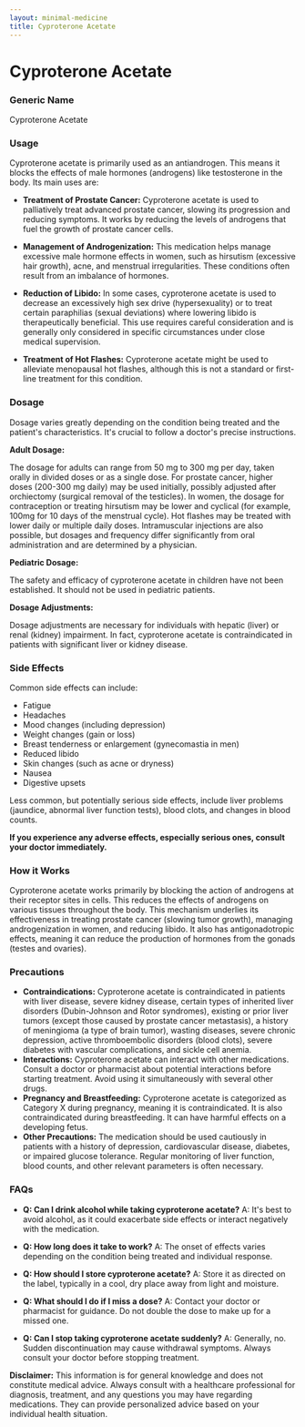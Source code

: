 ```yaml
---
layout: minimal-medicine
title: Cyproterone Acetate
---
```


# Cyproterone Acetate
### Generic Name
Cyproterone Acetate

### Usage

Cyproterone acetate is primarily used as an antiandrogen.  This means it blocks the effects of male hormones (androgens) like testosterone in the body.  Its main uses are:

* **Treatment of Prostate Cancer:** Cyproterone acetate is used to palliatively treat advanced prostate cancer, slowing its progression and reducing symptoms. It works by reducing the levels of androgens that fuel the growth of prostate cancer cells.

* **Management of Androgenization:** This medication helps manage excessive male hormone effects in women, such as hirsutism (excessive hair growth), acne, and menstrual irregularities. These conditions often result from an imbalance of hormones.

* **Reduction of Libido:** In some cases, cyproterone acetate is used to decrease an excessively high sex drive (hypersexuality) or to treat certain paraphilias (sexual deviations) where lowering libido is therapeutically beneficial.  This use requires careful consideration and is generally only considered in specific circumstances under close medical supervision.

* **Treatment of Hot Flashes:**  Cyproterone acetate might be used to alleviate menopausal hot flashes, although this is not a standard or first-line treatment for this condition.


### Dosage

Dosage varies greatly depending on the condition being treated and the patient's characteristics.  It's crucial to follow a doctor's precise instructions.  

**Adult Dosage:**

The dosage for adults can range from 50 mg to 300 mg per day, taken orally in divided doses or as a single dose. For prostate cancer, higher doses (200-300 mg daily) may be used initially, possibly adjusted after orchiectomy (surgical removal of the testicles).  In women, the dosage for contraception or treating hirsutism may be lower and cyclical (for example, 100mg for 10 days of the menstrual cycle).  Hot flashes may be treated with lower daily or multiple daily doses. Intramuscular injections are also possible, but dosages and frequency differ significantly from oral administration and are determined by a physician.  

**Pediatric Dosage:**

The safety and efficacy of cyproterone acetate in children have not been established.  It should not be used in pediatric patients.

**Dosage Adjustments:**

Dosage adjustments are necessary for individuals with hepatic (liver) or renal (kidney) impairment. In fact, cyproterone acetate is contraindicated in patients with significant liver or kidney disease.


### Side Effects

Common side effects can include:

* Fatigue
* Headaches
* Mood changes (including depression)
* Weight changes (gain or loss)
* Breast tenderness or enlargement (gynecomastia in men)
* Reduced libido
* Skin changes (such as acne or dryness)
* Nausea
* Digestive upsets

Less common, but potentially serious side effects, include liver problems (jaundice, abnormal liver function tests), blood clots, and changes in blood counts.  

**If you experience any adverse effects, especially serious ones, consult your doctor immediately.**


### How it Works

Cyproterone acetate works primarily by blocking the action of androgens at their receptor sites in cells.  This reduces the effects of androgens on various tissues throughout the body. This mechanism underlies its effectiveness in treating prostate cancer (slowing tumor growth), managing androgenization in women, and reducing libido. It also has antigonadotropic effects, meaning it can reduce the production of hormones from the gonads (testes and ovaries).

### Precautions

* **Contraindications:** Cyproterone acetate is contraindicated in patients with liver disease, severe kidney disease, certain types of inherited liver disorders (Dubin-Johnson and Rotor syndromes), existing or prior liver tumors (except those caused by prostate cancer metastasis), a history of meningioma (a type of brain tumor), wasting diseases, severe chronic depression, active thromboembolic disorders (blood clots), severe diabetes with vascular complications, and sickle cell anemia.
* **Interactions:**  Cyproterone acetate can interact with other medications. Consult a doctor or pharmacist about potential interactions before starting treatment.  Avoid using it simultaneously with several other drugs.
* **Pregnancy and Breastfeeding:** Cyproterone acetate is categorized as Category X during pregnancy, meaning it is contraindicated. It is also contraindicated during breastfeeding.  It can have harmful effects on a developing fetus.
* **Other Precautions:** The medication should be used cautiously in patients with a history of depression, cardiovascular disease, diabetes, or impaired glucose tolerance.  Regular monitoring of liver function, blood counts, and other relevant parameters is often necessary.


### FAQs

* **Q: Can I drink alcohol while taking cyproterone acetate?** A: It's best to avoid alcohol, as it could exacerbate side effects or interact negatively with the medication.

* **Q: How long does it take to work?** A: The onset of effects varies depending on the condition being treated and individual response.  

* **Q: How should I store cyproterone acetate?** A: Store it as directed on the label, typically in a cool, dry place away from light and moisture.

* **Q: What should I do if I miss a dose?** A: Contact your doctor or pharmacist for guidance. Do not double the dose to make up for a missed one.

* **Q: Can I stop taking cyproterone acetate suddenly?** A:  Generally, no.  Sudden discontinuation may cause withdrawal symptoms.  Always consult your doctor before stopping treatment.  

**Disclaimer:** This information is for general knowledge and does not constitute medical advice. Always consult with a healthcare professional for diagnosis, treatment, and any questions you may have regarding medications.  They can provide personalized advice based on your individual health situation.
